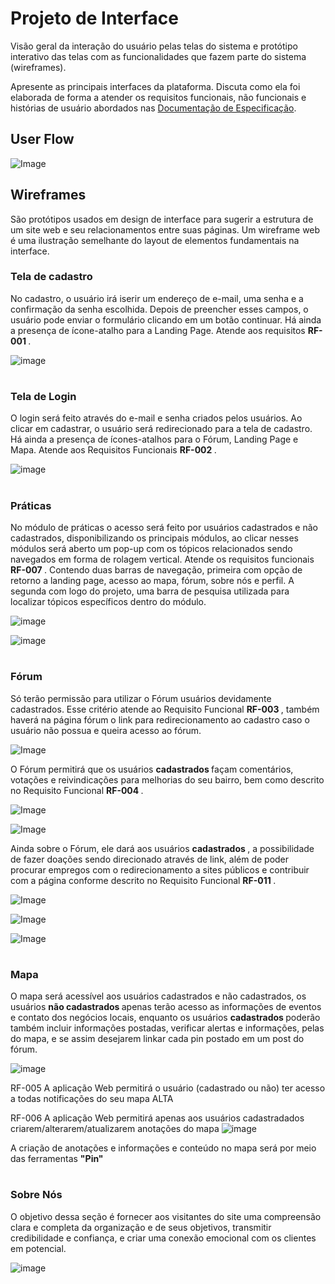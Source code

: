 
# Projeto de Interface

Visão geral da interação do usuário pelas telas do sistema e protótipo interativo das telas com as funcionalidades que fazem parte do sistema (wireframes).

 Apresente as principais interfaces da plataforma. Discuta como ela foi elaborada de forma a atender os requisitos funcionais, não funcionais e histórias de usuário abordados nas <a href="2-Especificação do Projeto.md"> Documentação de Especificação</a>.

## User Flow

![Image](https://user-images.githubusercontent.com/127517961/232878835-7402297e-3377-4053-a313-27f2ac9e75bd.png) 


## Wireframes

São protótipos usados em design de interface para sugerir a estrutura de um site web e seu relacionamentos entre suas páginas. Um wireframe web é uma ilustração semelhante do layout de elementos fundamentais na interface.

### Tela de cadastro
No cadastro, o usuário irá iserir um endereço de e-mail, uma senha e a confirmação da senha escolhida. Depois de preencher esses campos, o usuário pode enviar o formulário clicando em um botão continuar. Há ainda a presença de ícone-atalho para a Landing Page. Atende aos requisitos <strong> RF-001 </strong>.

![image](https://user-images.githubusercontent.com/128329945/235469652-5415a606-64d7-48a4-83a3-172e27ceb8c0.png)

#

### Tela de Login 
O login será feito através do e-mail e senha criados pelos usuários. Ao clicar em cadastrar, o usuário será redirecionado para a tela de cadastro. Há ainda a presença de ícones-atalhos para o Fórum, Landing Page e Mapa. Atende aos Requisitos Funcionais <strong> RF-002 </strong>.

![image](https://user-images.githubusercontent.com/127517961/235466056-7660170c-ade4-4496-8b5d-d260631f072c.png)

#

### Práticas
No módulo de práticas o acesso será feito por usuários cadastrados e não cadastrados, disponibilizando os principais módulos, ao clicar nesses módulos será aberto um pop-up com os tópicos relacionados sendo navegados em forma de rolagem vertical. Atende os requisitos funcionais <strong> RF-007 </strong>. Contendo duas barras de navegação, primeira com opção de retorno a landing page, acesso ao mapa, fórum, sobre nós e perfil. A segunda com logo do projeto, uma barra de pesquisa utilizada para localizar tópicos específicos dentro do módulo.

![image](https://user-images.githubusercontent.com/102264520/234984438-207444a0-6bc4-4119-b0db-560ed0f4b2a4.jpg)


![image]([https://user-images.githubusercontent.com/102264520/234984467-3e9e5aab-cc55-4045-812a-e3908ed17d9a.jpg)

#

### Fórum
Só terão permissão para utilizar o Fórum usuários devidamente cadastrados. Esse critério atende ao Requisito Funcional <strong> RF-003 </strong>, também haverá na página fórum o link para redirecionamento ao cadastro caso o usuário não possua e queira acesso ao fórum.
 
 ![Image](https://user-images.githubusercontent.com/128436722/235378238-08d558e9-737e-4d72-a624-49f98821a192.png)
 
O Fórum permitirá que os usuários <strong> cadastrados </strong> façam comentários, votações e reivindicações para melhorias do seu bairro, bem como descrito no Requisito Funcional <strong> RF-004 </strong>.
 
 ![Image](https://user-images.githubusercontent.com/128436722/235378236-a741dfa6-b3ff-4557-afb5-48d23319901b.png)
 
 ![Image](https://user-images.githubusercontent.com/128436722/235378239-bbdff70a-4db7-4ada-a303-74d575b1c4a1.png)
 
Ainda sobre o Fórum, ele dará aos usuários <strong> cadastrados </strong>, a possibilidade de fazer doações sendo direcionado através de link, além de poder procurar empregos com o redirecionamento a sites públicos e contribuir com a página conforme descrito no Requisito Funcional <strong> RF-011 </strong>.
 
![Image](https://user-images.githubusercontent.com/128436722/235378237-d543f5d7-8a5e-4cef-8b3d-dbdcb88abe06.png)

![Image](https://user-images.githubusercontent.com/128436722/235378240-ec8a5711-e6cb-4bd7-a870-b7b0c168e7c7.png)

![Image](https://user-images.githubusercontent.com/128436722/235378235-df9c7fb5-df5a-458c-b4a7-0d52aa0981ec.png)

 #

### Mapa

O mapa será acessível aos usuários cadastrados e não cadastrados, os usuários <strong> não cadastrados </strong> apenas terão acesso as informações de eventos e contato dos negócios locais, enquanto os usuários <strong> cadastrados </strong> poderão também incluir informações postadas, verificar alertas e informações, pelas do mapa, e se assim  desejarem linkar cada pin postado em um post do fórum.

![image](https://user-images.githubusercontent.com/128330026/235453293-f86bcb1d-7670-42c5-ab69-fd126444081c.png)

RF-005	A aplicação Web permitirá o usuário (cadastrado ou não) ter acesso a todas notificações do seu mapa	ALTA	

RF-006	A aplicação Web permitirá apenas aos usuários cadastradados criarem/alterarem/atualizarem anotações do mapa
![image](https://user-images.githubusercontent.com/128330026/235453458-8190c578-1403-4e75-a23b-e01a6948d298.png)

A criação de anotações e informações e conteúdo no mapa será por meio das ferramentas <strong> "Pin" </strong>

 #
 
### Sobre Nós

O objetivo dessa seção é fornecer aos visitantes do site uma compreensão clara e completa da organização e de seus objetivos, transmitir credibilidade e confiança, e criar uma conexão emocional com os clientes em potencial.

![image](https://user-images.githubusercontent.com/112134718/234734415-3499ab66-d5e2-4f5b-be20-3565280a1507.png)
